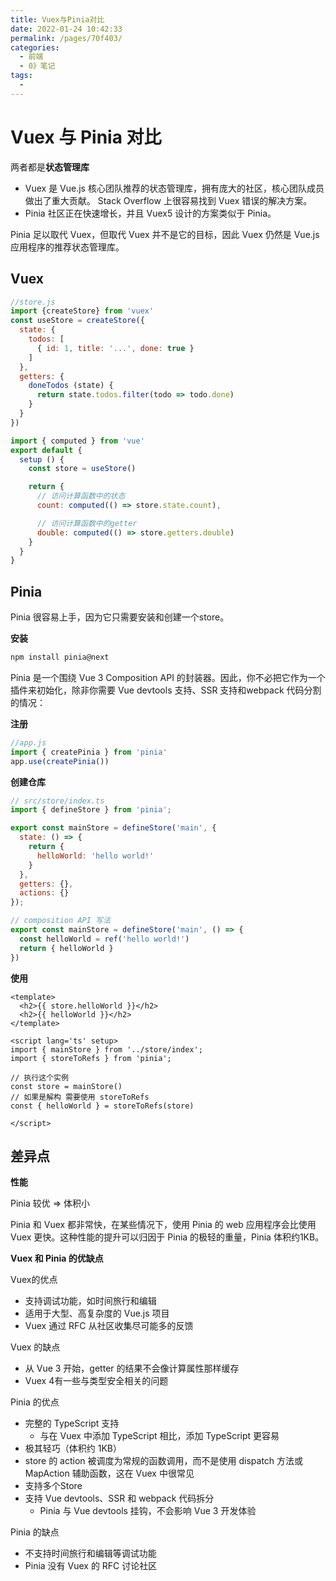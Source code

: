 ```yaml
---
title: Vuex与Pinia对比
date: 2022-01-24 10:42:33
permalink: /pages/70f403/
categories:
  - 前端
  - 0》笔记
tags:
  - 
---
```


# Vuex 与 Pinia 对比

两者都是**状态管理库**

- Vuex 是 Vue.js 核心团队推荐的状态管理库，拥有庞大的社区，核心团队成员做出了重大贡献。 Stack Overflow 上很容易找到 Vuex 错误的解决方案。
- Pinia 社区正在快速增长，并且 Vuex5 设计的方案类似于 Pinia。

Pinia 足以取代 Vuex，但取代 Vuex 并不是它的目标，因此 Vuex 仍然是 Vue.js 应用程序的推荐状态管理库。

<!-- more -->

## Vuex

```js
//store.js
import {createStore} from 'vuex'
const useStore = createStore({
  state: {
    todos: [
      { id: 1, title: '...', done: true }
    ]
  },
  getters: {
    doneTodos (state) {
      return state.todos.filter(todo => todo.done)
    }
  }
})

import { computed } from 'vue'
export default {
  setup () {
    const store = useStore()

    return {
      // 访问计算函数中的状态
      count: computed(() => store.state.count),

      // 访问计算函数中的getter
      double: computed(() => store.getters.double)
    }
  }
}
```

## Pinia

Pinia 很容易上手，因为它只需要安装和创建一个store。

**安装**

```js
npm install pinia@next
```
Pinia 是一个围绕 Vue 3 Composition API 的封装器。因此，你不必把它作为一个插件来初始化，除非你需要 Vue devtools 支持、SSR 支持和webpack 代码分割的情况：

**注册**

```js
//app.js
import { createPinia } from 'pinia'
app.use(createPinia())
```

**创建仓库**

```js
// src/store/index.ts
import { defineStore } from 'pinia';

export const mainStore = defineStore('main', {
  state: () => {
    return {
      helloWorld: 'hello world!'
    }
  },
  getters: {},
  actions: {}
});

// composition API 写法
export const mainStore = defineStore('main', () => {
  const helloWorld = ref('hello world!')
  return { helloWorld }
})
```

**使用**

```vue
<template>
  <h2>{{ store.helloWorld }}</h2>
  <h2>{{ helloWorld }}</h2>
</template>

<script lang='ts' setup>
import { mainStore } from '../store/index';
import { storeToRefs } from 'pinia';

// 执行这个实例
const store = mainStore()
// 如果是解构 需要使用 storeToRefs
const { helloWorld } = storeToRefs(store)

</script>
```

## 差异点

**性能**

Pinia 较优 => 体积小

Pinia 和 Vuex 都非常快，在某些情况下，使用 Pinia 的 web 应用程序会比使用 Vuex 更快。这种性能的提升可以归因于 Pinia 的极轻的重量，Pinia 体积约1KB。

**Vuex 和 Pinia 的优缺点**

Vuex的优点

- 支持调试功能，如时间旅行和编辑
- 适用于大型、高复杂度的 Vue.js 项目
- Vuex 通过 RFC 从社区收集尽可能多的反馈

Vuex 的缺点

- 从 Vue 3 开始，getter 的结果不会像计算属性那样缓存
- Vuex 4有一些与类型安全相关的问题

Pinia 的优点

- 完整的 TypeScript 支持
  - 与在 Vuex 中添加 TypeScript 相比，添加 TypeScript 更容易
- 极其轻巧（体积约 1KB）
- store 的 action 被调度为常规的函数调用，而不是使用 dispatch 方法或 MapAction 辅助函数，这在 Vuex 中很常见
- 支持多个Store
- 支持 Vue devtools、SSR 和 webpack 代码拆分
  - Pinia 与 Vue devtools 挂钩，不会影响 Vue 3 开发体验

Pinia 的缺点

- 不支持时间旅行和编辑等调试功能
- Pinia 没有 Vuex 的 RFC 讨论社区